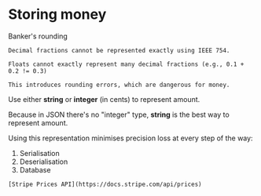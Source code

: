 # Storing money

Banker's rounding

~~~admonish tip title="What's the underlying problem?"
Decimal fractions cannot be represented exactly using IEEE 754.

Floats cannot exactly represent many decimal fractions (e.g., 0.1 + 0.2 != 0.3)

This introduces rounding errors, which are dangerous for money.
~~~

Use either **string** or **integer** (in cents) to represent amount.

Because in JSON there's no "integer" type, **string** is the best way to represent amount.

Using this representation minimises precision loss at every step of the way:
1. Serialisation
2. Deserialisation
3. Database

~~~admonish example
[Stripe Prices API](https://docs.stripe.com/api/prices)
~~~
